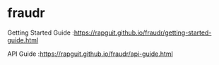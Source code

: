 # fraudr

Getting Started Guide :https://rapguit.github.io/fraudr/getting-started-guide.html

API Guide :https://rapguit.github.io/fraudr/api-guide.html
